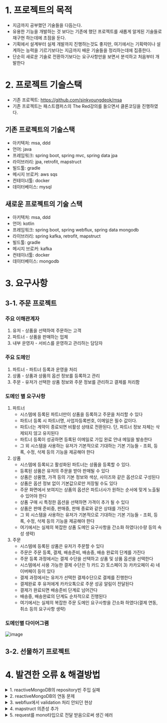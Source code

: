 # 1. 프로젝트의 목적 
- 지금까지 공부했던 기술들을 다듬는다.
- 유용한 기능을 개발하는 것 보다는 기존에 했던 프로젝트를 새롭게 알게된 기술들로 재구현 하는데에 초점을 둔다.
- 기획에서 설계부터 실제 개발까지 진행하는것도 좋지만, 여기에서는 기획력이나 설계하는 능력을 기르기보다는 지금까지 배운 기술들을 정리하는데에 집중한다.
- 단순히 새로운 기술로 전환하기보다는 요구사항만을 보면서 분석하고 처음부터 개발한다

# 2. 프로젝트 기술스택
- 기존 프로젝트: https://github.com/sinkyoungdeok/msa
- 기존 프로젝트는 패스트캠퍼스의 The Red강의를 들으면서 클론코딩을 진행하였다.

## 기존 프로젝트의 기술스택
- 아키텍처: msa, ddd
- 언어: java
- 프레임워크: spring boot, spring mvc, spring data jpa
- 라이브러리: jpa, retrofit, mapstruct
- 빌드툴: gradle
- 메시지 브로커: aws sqs
- 컨테이너툴: docker
- 데이터베이스: mysql

## 새로운 프로젝트의 기술 스택
- 아키텍처: msa, ddd
- 언어: kotlin
- 프레임워크: spring boot, spring webflux, spring data mongodb
- 라이브러리: spring kafka, retrofit, mapstruct
- 빌드툴: gradle
- 메시지 브로커: kafka
- 컨테이너툴: docker
- 데이터베이스: mongodb

# 3. 요구사항 

## 3-1. 주문 프로젝트

### 주요 이해관계자
1. 유저 - 상품을 선택하여 주문하는 고객 
2. 파트너 - 상품을 판매하는 업체
3. 내부 운영자 - 서비스를 운영하고 관리하는 담당자 

### 주요 도메인 
1. 파트너 - 파트너 등록과 운영을 처리
2. 상품 - 상품과 상품의 옵션 정보를 등록하고 관리
3. 주문 - 유저가 선택한 상품 정보와 주문 정보를 관리하고 결제를 처리함 

### 도메인 별 요구사항 
1. 파트너 
   - 시스템에 등록된 파트너만이 상품을 등록하고 주문을 처리할 수 있다
   - 파트너 등록 시 파트너명, 사업자등록번호, 이메일은 필수 값이다.
   - 파트너는 계약이 종료되면 비활성 상태로 전환된다. 단, 파트너 정보 자체는 삭제되지 않고 유지된다
   - 파트너 등록이 성공하면 등록된 이메일로 가입 완료 안내 메일을 발송한다
   - 그 외 시스템을 사용하는 유저가 기본적으로 기대하는 기본 기능들 - 조회, 등록, 수정, 삭제 등의 기능을 제공해야 한다
2. 상품
   - 시스템에 등록되고 활성화된 파트너는 상품을 등록할 수 있다.
   - 등록된 상품은 유저의 주문을 받아 판매될 수 있다
   - 상품은 상품명, 가격 등의 기본 정보와 색상, 사이즈와 같은 옵션으로 구성된다
   - 상품은 옵션 정보 없이 기본값으로만 저장될 수도 있다
   - 주문 화면에서 보여지는 상품의 옵션은 파트너사가 원하는 순서에 맞게 노출될 수 있어야 한다
   - 상품 구매 시 특정한 옵션을 선택하면 가격이 추가 될 수 있다
   - 상품은 판매 준비중, 판매중, 판매 종료와 같은 상태를 가진다
   - 그 외 시스템을 사용하는 유저가 기본적으로 기대하는 기본 기능들 - 조회, 등록, 수정, 삭제 등의 기능을 제공해야 한다
   - 여기에서는 실제의 복잡한 상품 도메인 요구사항을 간소화 하였다(수량 등의 속성 생략)
3. 주문
   - 시스템에 등록된 상품은 유저가 주문할 수 있다
   - 주문은 주문 등록, 결제, 배송준비, 배송중, 배송 완료의 단계를 가진다
   - 주문 등록 과정에서는 결제 수단을 선택하고 상품 및 상품 옵션을 선택한다
   - 시스템에서 사용 가능한 결제 수단은 1) 카드 2) 토스페이 3) 카카오페이 4) 네이버페이 등이 있다
   - 결제 과정에서는 유저가 선택한 결제수단으로 결제를 진행한다
   - 결제완료 후 유저에게 카카오톡으로 주문 성공 알림이 전달된다
   - 결제가 완료되면 배송준비 단계로 넘어간다
   - 배송중, 배송완료의 단계도 순차적으로 진행된다
   - 여기에서는 실제의 복잡한 주문 도메인 요구사항을 간소화 하였다(결제 연동, 취소 등의 요구사항 생략)

### 도메인별 다이어그램 
![image](https://user-images.githubusercontent.com/28394879/150360895-45ceac43-b217-4b32-93e8-3ba6f7f70611.png)

## 3-2. 선물하기 프로젝트


# 4. 발견한 오류 & 해결방법 
<details><summary>1. reactiveMongoDB의 repository빈 주입 실패 </summary>

### 코드
```kotlin
@Repository
interface PartnerRepository : ReactiveMongoRepository<Partner, String>
```
```
implementation("org.springframework.boot:spring-boot-starter-data-mongodb")
```

### 에러
```
Description:

Parameter 0 of constructor in msa.order.infrastructure.partner.PartnerStoreImpl required a bean of type 'msa.order.infrastructure.partner.PartnerRepository' that could not be found.


Action:

Consider defining a bean of type 'msa.order.infrastructure.partner.PartnerRepository' in your configuration.


Process finished with exit code 1
```

### 해결 방법
- 내가 사용한 repository는 ReactiveMongoDB 였는데, gradle의 의존성은 일반(논리액티브) mongodb를 사용하고 있었다.
- 의존성을 reactive mongodb로 변경하니 잘 되었다
- 내가 빈을 잘못 설정했나 생각해서 다양한 컴포넌트로 바꾸어 보았지만, 안되서 많이 헤맸었다.
```
implementation("org.springframework.boot:spring-boot-starter-data-mongodb-reactive")
```

</details>

<details><summary> 2. reactiveMongoDB의 연동 문제 </summary>

### 코드
```yaml
spring:
  data:
    mongodb:
      host: localhost
      port: 27017
      authentication-database: admin
      username: root
      password: 1234
      database: order
```

### 오류
```
org.springframework.data.mongodb.UncategorizedMongoDbException: Exception authenticating MongoCredential{mechanism=SCRAM-SHA-256, userName='root', source='admin', password=<hidden>, mechanismProperties=<hidden>}; nested exception is com.mongodb.MongoSecurityException: Exception authenticating MongoCredential{mechanism=SCRAM-SHA-256, userName='root', source='admin', password=<hidden>, mechanismProperties=<hidden>}
	at org.springframework.data.mongodb.core.MongoExceptionTranslator.translateExceptionIfPossible(MongoExceptionTranslator.java:140) ~[spring-data-mongodb-3.3.0.jar:3.3.0]
	Suppressed: reactor.core.publisher.FluxOnAssembly$OnAssemblyException: 
Error has been observed at the following site(s):
	*__checkpoint ⇢ Handler org.springframework.web.reactive.function.server.RouterFunctionDsl$POST$2@102b2dbd [DispatcherHandler]
	*__checkpoint ⇢ HTTP POST "/api/v1/partners" [ExceptionHandlingWebHandler]
Original Stack Trace:
...
```

### 해결 방법
- 오류를 구글링해도 잘 나오지 않아서, 찾기가 어려웠다.
- host,port 등을 작성하는 것 대신, uri로 한번에 작성하니 잘 되었다.
- 왜 안되는진 아직 잘 모르겠다.
```
spring:
  data:
    mongodb:
      uri: mongodb://root:1234@localhost/order?authSource=admin
```

</details>

<details><summary> 3. webflux에서 validation 처리 안되던 현상 </summary>

### 코드
```kotlin
@PostMapping
fun registerPartner(
  @Valid @RequestBody request: PartnerDto.RegisterRequest
): Mono<CommonResponse<PartnerDto.RegisterResponse>> {
  var command: Mono<PartnerCommand.RegisterPartner> = Mono.just(request.toCommand())
  var partnerInfo = partnerFacade.registerPartner(command)
  var response = partnerInfo.map { PartnerDto.RegisterResponse(it) }
  return response.map { CommonResponse(it) }
}
```

```kotlin
class PartnerDto {

   class RegisterRequest(
      @field:NotEmpty(message = "partnerName 은 필수값 입니다")
      var partnerName: String? = null,

      @field:NotEmpty(message = "businessNo 는 필수값 입니다")
      var businessNo: String? = null,

      @field:Email(message = "email 형식에 맞추어야 합니다")
      @field:NotEmpty(message = "email 은 필수값 입니다")
      var email: String? = null
   )
}
```

```kotlin
@RestControllerAdvice
class CommonControllerAdvice {

    @ResponseStatus(HttpStatus.BAD_REQUEST)
    @ExceptionHandler(value = [MethodArgumentNotValidException::class])
    fun methodArgumentNotValidException(e: MethodArgumentNotValidException): Mono<CommonResponse<String>> {
        // ...
        
        return Mono.just(errorResponse)
    }
}
```


http 요청
```
POST http://localhost:8080/api/v1/partners
Content-Type: application/json

{
  "partnerName": "",
  "businessNo": "1234123456",
  "email": "greg.shiny8"
}
```

### 에러 
- validation 에러에 대한 처리가 이루어지지 않았다. 
- partnerName이 비어 있으므로, "partnerName 은 필수값입니다"에 대한 에러가 등장 해야하는데, controllerAdvice에서 이를 감지 못하는 현상이 발생

### 해결 방법 
- Webflux의 Advice예제가 많이 없어서 찾기가 힘들었다.
- 사실상, 구글링으로 해결한 것이 아니라, Advice로 이것저것 해보다가 알게 되었다. (Exception 자체를 받아서 처리하게끔해서 어떤 에러를 던지는지 확인하였다)
- 해결 방법은 ControllerAdvice쪽에서 `MethodArgumentNotValidException::class` 가 아닌 `WebExchangeBindException::class`를 감지할 수 있도록 변경하였다.
- validation 에러에 대한 exception class가 왜 spring mvc랑은 다른지는 모르겠다. 

```kotlin
@RestControllerAdvice
class CommonControllerAdvice {

    @ResponseStatus(HttpStatus.BAD_REQUEST)
    @ExceptionHandler(value = [WebExchangeBindException::class])
    fun methodArgumentNotValidException(e: WebExchangeBindException): Mono<CommonResponse<String>> {
        // ...
        return Mono.just(errorResponse)
    }
}
```

</details>

<details><summary> 4. mapstruct 의존성 추가 </summary>

### 코드
```
implementation("org.mapstruct:mapstruct:1.4.2.Final")
annotationProcessor("org.mapstruct:mapstruct-processor:1.4.2.Final")
annotationProcessor(
  "org.projectlombok:lombok",
  "org.projectlombok:lombok-mapstruct-binding:0.1.0"
)
```

```kotlin
@Mapper(
    componentModel = "spring",
    unmappedTargetPolicy = ReportingPolicy.ERROR
)
interface PartnerDtoMapper {

    fun of(request: PartnerDto.RegisterRequest): PartnerCommand.RegisterPartner
}
```

```kotlin
@RestController
@RequestMapping("/api/v1/partners")
class PartnerApiController(val partnerFacade: PartnerFacade, val partnerDtoMapper: PartnerDtoMapper) {

    //...
}
```

### 에러 
- `val partnerDtoMapper: PartnerDtoMapper`에서 빈을 인식 못하는 상황 발생
- `PartnerDtoMapper`의 구현체를 mapstruct에서 만들어주어야 하는데, 이것 또한 안되었었다.
```
Description:

Parameter 1 of constructor in msa.order.interfaces.partner.PartnerApiController required a bean of type 'msa.order.interfaces.partner.PartnerDtoMapper' that could not be found.


Action:

Consider defining a bean of type 'msa.order.interfaces.partner.PartnerDtoMapper' in your configuration.


Process finished with exit code 1
```

### 해결 방법
- 원래 작성한 코드는, java-spring에서 쓰던 라이브러리 의존성을 가져다가 쓴 것인데, kotlin에서 그대로 사용은 안되는것을 알게됨.
- 구글링을 통해 이것 저것 따라 해보다가, 되는것을 찾음

```
plugins {
	...
	kotlin("kapt") version "1.3.72" // 추가
}
...
dependencies {
    ...
    
	// MapStruct
	implementation("org.mapstruct:mapstruct:1.4.2.Final")
	kapt("org.mapstruct:mapstruct-processor:1.4.2.Final")
	implementation("org.projectlombok:lombok-mapstruct-binding:0.1.0")
	annotationProcessor("org.mapstruct:mapstruct-processor:1.4.2.Final")
	annotationProcessor(
		"org.projectlombok:lombok",
		"org.projectlombok:lombok-mapstruct-binding:0.1.0"
	)
	
	...
}
```




</details>

<details> <summary> 5. request를 mono타입으로 전달 받음으로써 생긴 에러</summary>

### 코드 

```kotlin
@PostMapping
fun registerItem(
   @RequestBody @Valid request: Mono<ItemDto.RegisterItemRequest>
): Mono<CommonResponse<ItemDto.RegisterResponse>> {
   var partnerToken = request.map { it.partnerToken ?: "" }
   var itemCommand = request.map { itemDtoMapper.of(it) }
   var itemInfo = itemFacade.registerItem(itemCommand, partnerToken)
   var response = itemInfo.map { itemDtoMapper.of(it) }
   return response.map { CommonResponse(it) }
}
```

```kotlin
 override fun registerItem(
     command: Mono<ItemCommand.RegisterItemRequest>,
     partnerToken: Mono<String>
 ): Mono<ItemInfo.Token> {
     return partnerReader.getPartner(partnerToken)
         .flatMap { p ->
             val map: Mono<Item> = command.map { c ->
                 p.id?.let { c.toEntity(it) }
             }

             map
         }.map {
             ItemInfo.Token(it.itemName)
         }
```


### 에러
- request를 mono타입으로 전달 받음으로써, reactive DB에 전달 및 전달받을 때 객체를 꺼내서 전달해줘야 하는 상황이 생김
- request에서 전달받은 객체와, db에서 받은 객체와의 연결하는부분에서 잘 처리되지 않는다는 것을 발견
- 코드에서 두번째 registerItem 함수에서
  - partnerReader에서 전달받은 partner와
  - request로 전달받은 command
  - 위의 두개 객체가 독립적으로는 전달이 잘 되지만, 두개를 연결시키는 순간 알 수 없는 오류가 생김


### 해결 방법
- request에 일반 객체, mono객체 두개중에 선택하는 과정에서 mono로 택했지만, 일반 객체를 사용하는 것이 좋다는 블로그글을 찾게됨 
- https://homoefficio.github.io/2020/08/06/Spring-WebFlux-RequestBody/

</details>